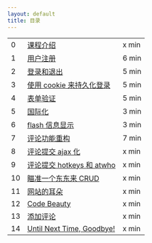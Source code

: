 ```yaml
---
layout: default
title: 目录
---
```


<table class="index-table">
  <tbody>
    <tr class="episode-wrap">
      <td class="episode-index">0</td>
      <td class="episode-title">
        <a href="00_intro.html">
          课程介绍
        </a>
      </td>
      <td class="episode-length">
        x min
      </td>
    </tr>
    <tr class="episode-wrap">
      <td class="episode-index">1</td>
      <td class="episode-title">
        <a href="01_signup.html">
          用户注册
        </a>
      </td>
      <td class="episode-length">
        6 min
      </td>
    </tr>
    <tr class="episode-wrap">
      <td class="episode-index">2</td>
      <td class="episode-title">
        <a href="02_login_logout.html">
          登录和退出
        </a>
      </td>
      <td class="episode-length">
        5 min
      </td>
    </tr>
    <tr class="episode-wrap">
      <td class="episode-index">3</td>
      <td class="episode-title">
        <a href="03_cookie.html">
          使用 cookie 来持久化登录
        </a>
      </td>
      <td class="episode-length">
        5 min
      </td>
    </tr>
    <tr class="episode-wrap">
      <td class="episode-index">4</td>
      <td class="episode-title">
        <a href="04_validation.html">
          表单验证
        </a>
      </td>
      <td class="episode-length">
        5 min
      </td>
    </tr>
    <tr class="episode-wrap">
      <td class="episode-index">5</td>
      <td class="episode-title">
        <a href="05_i18n.html">
          国际化
        </a>
      </td>
      <td class="episode-length">
        3 min
      </td>
    </tr>
    <tr class="episode-wrap">
      <td class="episode-index">6</td>
      <td class="episode-title">
        <a href="06_flash.html">
          flash 信息显示
        </a>
      </td>
      <td class="episode-length">
        3 min
      </td>
    </tr>
    <!-- 前面几集的时间长度都核对过了 -->
    <tr class="episode-wrap">
      <td class="episode-index">7</td>
      <td class="episode-title">
        <a href="07_comments.html">
          评论功能重构
        </a>
      </td>
      <td class="episode-length">
        7 min
      </td>
    </tr>
    <tr class="episode-wrap">
      <td class="episode-index">8</td>
      <td class="episode-title">
        <a href="08_ajax.html">
          评论提交 ajax 化
        </a>
      </td>
      <td class="episode-length">
        x min
      </td>
    </tr>
    <tr class="episode-wrap">
      <td class="episode-index">9</td>
      <td class="episode-title">
        <a href="09_atwho.html">
          评论提交 hotkeys 和 atwho
        </a>
      </td>
      <td class="episode-length">
        x min
      </td>
    </tr>
    <tr class="episode-wrap">
      <td class="episode-index">10</td>
      <td class="episode-title">
        <a href="10_crud.html">
          瞄准一个东东来 CRUD
        </a>
      </td>
      <td class="episode-length">
        x min
      </td>
    </tr>
    <tr class="episode-wrap">
      <td class="episode-index">11</td>
      <td class="episode-title">
        <a href="11_ear.html">
          网站的耳朵
        </a>
      </td>
      <td class="episode-length">
        x min
      </td>
    </tr>
    <tr class="episode-wrap">
      <td class="episode-index">12</td>
      <td class="episode-title">
        <a href="12_beauty.html">
          Code Beauty
        </a>
      </td>
      <td class="episode-length">
        x min
      </td>
    </tr>
    <tr class="episode-wrap">
      <td class="episode-index">13</td>
      <td class="episode-title">
        <a href="13_comment.html">
          添加评论
        </a>
      </td>
      <td class="episode-length">
        x min
      </td>
    </tr>
    <tr class="episode-wrap">
      <td class="episode-index">14</td>
      <td class="episode-title">
        <a href="14_goodbye.html">
          Until Next Time, Goodbye!
        </a>
      </td>
      <td class="episode-length">
        x min
      </td>
    </tr>
  </tbody>
</table>
